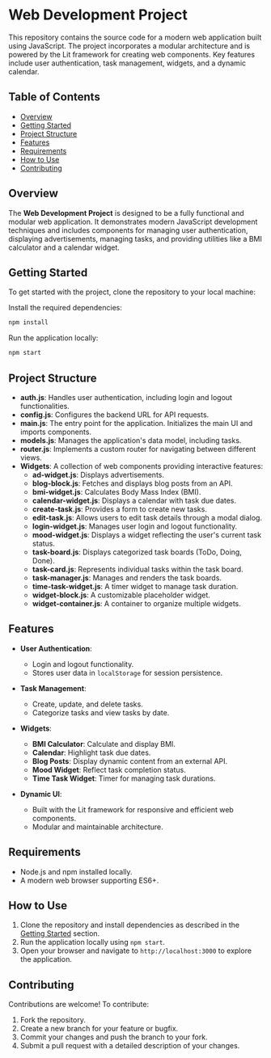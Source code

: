 # Web Development Project

This repository contains the source code for a modern web application built using JavaScript. The project incorporates a modular architecture and is powered by the Lit framework for creating web components. Key features include user authentication, task management, widgets, and a dynamic calendar.

## Table of Contents

- [Overview](#overview)
- [Getting Started](#getting-started)
- [Project Structure](#project-structure)
- [Features](#features)
- [Requirements](#requirements)
- [How to Use](#how-to-use)
- [Contributing](#contributing)

## Overview

The **Web Development Project** is designed to be a fully functional and modular web application. It demonstrates modern JavaScript development techniques and includes components for managing user authentication, displaying advertisements, managing tasks, and providing utilities like a BMI calculator and a calendar widget.

## Getting Started

To get started with the project, clone the repository to your local machine:

Install the required dependencies:

```bash
npm install
```

Run the application locally:

```bash
npm start
```

## Project Structure

- **auth.js**: Handles user authentication, including login and logout functionalities.
- **config.js**: Configures the backend URL for API requests.
- **main.js**: The entry point for the application. Initializes the main UI and imports components.
- **models.js**: Manages the application's data model, including tasks.
- **router.js**: Implements a custom router for navigating between different views.
- **Widgets**: A collection of web components providing interactive features:
  - **ad-widget.js**: Displays advertisements.
  - **blog-block.js**: Fetches and displays blog posts from an API.
  - **bmi-widget.js**: Calculates Body Mass Index (BMI).
  - **calendar-widget.js**: Displays a calendar with task due dates.
  - **create-task.js**: Provides a form to create new tasks.
  - **edit-task.js**: Allows users to edit task details through a modal dialog.
  - **login-widget.js**: Manages user login and logout functionality.
  - **mood-widget.js**: Displays a widget reflecting the user's current task status.
  - **task-board.js**: Displays categorized task boards (ToDo, Doing, Done).
  - **task-card.js**: Represents individual tasks within the task board.
  - **task-manager.js**: Manages and renders the task boards.
  - **time-task-widget.js**: A timer widget to manage task duration.
  - **widget-block.js**: A customizable placeholder widget.
  - **widget-container.js**: A container to organize multiple widgets.

## Features

- **User Authentication**:
  - Login and logout functionality.
  - Stores user data in `localStorage` for session persistence.

- **Task Management**:
  - Create, update, and delete tasks.
  - Categorize tasks and view tasks by date.

- **Widgets**:
  - **BMI Calculator**: Calculate and display BMI.
  - **Calendar**: Highlight task due dates.
  - **Blog Posts**: Display dynamic content from an external API.
  - **Mood Widget**: Reflect task completion status.
  - **Time Task Widget**: Timer for managing task durations.

- **Dynamic UI**:
  - Built with the Lit framework for responsive and efficient web components.
  - Modular and maintainable architecture.

## Requirements

- Node.js and npm installed locally.
- A modern web browser supporting ES6+.

## How to Use

1. Clone the repository and install dependencies as described in the [Getting Started](#getting-started) section.
2. Run the application locally using `npm start`.
3. Open your browser and navigate to `http://localhost:3000` to explore the application.

## Contributing

Contributions are welcome! To contribute:

1. Fork the repository.
2. Create a new branch for your feature or bugfix.
3. Commit your changes and push the branch to your fork.
4. Submit a pull request with a detailed description of your changes.

